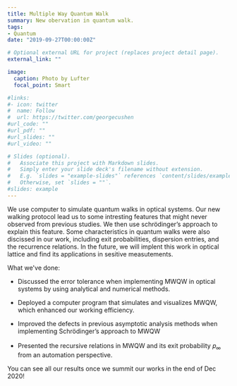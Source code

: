 ```yaml
---
title: Multiple Way Quantum Walk
summary: New obervation in quantum walk.
tags:
- Quantum
date: "2019-09-27T00:00:00Z"

# Optional external URL for project (replaces project detail page).
external_link: ""

image:
  caption: Photo by Lufter
  focal_point: Smart

#links:
#- icon: twitter
#  name: Follow
#  url: https://twitter.com/georgecushen
#url_code: ""
#url_pdf: ""
#url_slides: ""
#url_video: ""

# Slides (optional).
#   Associate this project with Markdown slides.
#   Simply enter your slide deck's filename without extension.
#   E.g. `slides = "example-slides"` references `content/slides/example-slides.md`.
#   Otherwise, set `slides = ""`.
#slides: example
---
```


We use computer to simulate quantum walks in optical systems. Our new walking protocol lead us to some intresting features that might never observed from previous studies. We then use schrödinger’s approach to explain this feature. Some characteristics in quantum walks were also discissed in our work, including exit probabilities, dispersion entries, and the recurrence relations. In the future, we will implent this work in optical lattice and find its applications in sesitive measutements.

What we've done:

* Discussed the error tolerance when implementing MWQW in optical systems by using analytical and numerical methods.

* Deployed a computer program that simulates and visualizes MWQW, which enhanced our working efficiency.

* Improved the defects in previous asymptotic analysis methods when implementing Schrödinger’s approach to MWQW

* Presented the recursive relations in MWQW and its exit probability 𝑝<sub>∞</sub>　from an automation perspective.

 You can see all our results once we summit our works in the end of Dec 2020!

